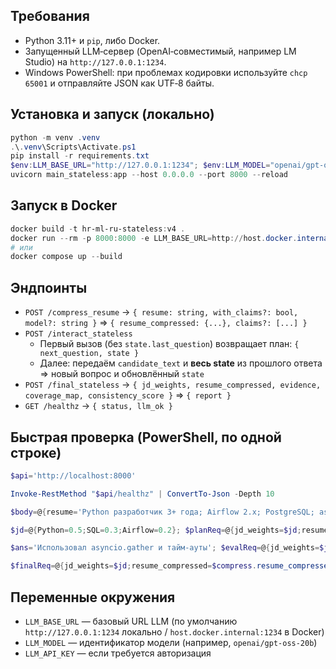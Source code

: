 ## Требования
- Python 3.11+ и `pip`, либо Docker.
- Запущенный LLM‑сервер (OpenAI‑совместимый, например LM Studio) на `http://127.0.0.1:1234`.
- Windows PowerShell: при проблемах кодировки используйте `chcp 65001` и отправляйте JSON как UTF‑8 байты.

## Установка и запуск (локально)
```powershell
python -m venv .venv
.\.venv\Scripts\Activate.ps1
pip install -r requirements.txt
$env:LLM_BASE_URL="http://127.0.0.1:1234"; $env:LLM_MODEL="openai/gpt-oss-20b"
uvicorn main_stateless:app --host 0.0.0.0 --port 8000 --reload
```

## Запуск в Docker
```powershell
docker build -t hr-ml-ru-stateless:v4 .
docker run --rm -p 8000:8000 -e LLM_BASE_URL=http://host.docker.internal:1234 -e LLM_MODEL=openai/gpt-oss-20b hr-ml-ru-stateless:v4
# или
docker compose up --build
```

## Эндпоинты
- `POST /compress_resume` → `{ resume: string, with_claims?: bool, model?: string }` ⇒ `{ resume_compressed: {...}, claims?: [...] }`
- `POST /interact_stateless`
  - Первый вызов (без `state.last_question`) возвращает план: `{ next_question, state }`
  - Далее: передаём `candidate_text` и **весь state** из прошлого ответа ⇒ новый вопрос и обновлённый `state`
- `POST /final_stateless` → `{ jd_weights, resume_compressed, evidence, coverage_map, consistency_score }` ⇒ `{ report }`
- `GET /healthz` → `{ status, llm_ok }`

## Быстрая проверка (PowerShell, по одной строке)
```powershell
$api='http://localhost:8000'
```
```powershell
Invoke-RestMethod "$api/healthz" | ConvertTo-Json -Depth 10
```
```powershell
$body=@{resume='Python разработчик 3+ года; Airflow 2.x; PostgreSQL; asyncio; Docker';with_claims=$true}|ConvertTo-Json -Depth 20; $compress=Invoke-RestMethod -Uri "$api/compress_resume" -Method Post -ContentType "application/json; charset=utf-8" -Body ([Text.Encoding]::UTF8.GetBytes($body))
```
```powershell
$jd=@{Python=0.5;SQL=0.3;Airflow=0.2}; $planReq=@{jd_weights=$jd;resume_compressed=$compress.resume_compressed;claims=$compress.claims;num_questions=5}|ConvertTo-Json -Depth 30; $plan=Invoke-RestMethod -Uri "$api/interact_stateless" -Method Post -ContentType "application/json; charset=utf-8" -Body ([Text.Encoding]::UTF8.GetBytes($planReq))
```
```powershell
$ans='Использовал asyncio.gather и тайм-ауты'; $evalReq=@{jd_weights=$jd;resume_compressed=$compress.resume_compressed;claims=$compress.claims;candidate_text=$ans;state=$plan.state}|ConvertTo-Json -Depth 40; $eval=Invoke-RestMethod -Uri "$api/interact_stateless" -Method Post -ContentType "application/json; charset=utf-8" -Body ([Text.Encoding]::UTF8.GetBytes($evalReq))
```
```powershell
$finalReq=@{jd_weights=$jd;resume_compressed=$compress.resume_compressed;evidence=$eval.state.evidence;coverage_map=$eval.state.coverage_map;consistency_score=$eval.state.consistency_score}|ConvertTo-Json -Depth 40; $final=Invoke-RestMethod -Uri "$api/final_stateless" -Method Post -ContentType "application/json; charset=utf-8" -Body ([Text.Encoding]::UTF8.GetBytes($finalReq))
```

## Переменные окружения
- `LLM_BASE_URL` — базовый URL LLM (по умолчанию `http://127.0.0.1:1234` локально / `host.docker.internal:1234` в Docker)
- `LLM_MODEL` — идентификатор модели (например, `openai/gpt-oss-20b`)
- `LLM_API_KEY` — если требуется авторизация
